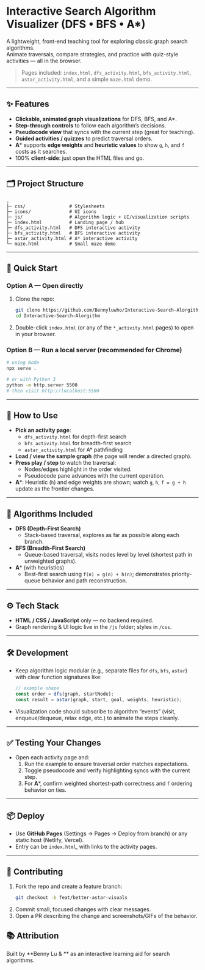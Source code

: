 # Interactive Search Algorithm Visualizer (DFS • BFS • A*)

A lightweight, front-end teaching tool for exploring classic graph search algorithms.  
Animate traversals, compare strategies, and practice with quiz-style activities — all in the browser.

> Pages included: `index.html`, `dfs_activity.html`, `bfs_activity.html`, `astar_activity.html`, and a simple `maze.html` demo.

---

## ✨ Features

- **Clickable, animated graph visualizations** for DFS, BFS, and A*.
- **Step-through controls** to follow each algorithm’s decisions.
- **Pseudocode view** that syncs with the current step (great for teaching).
- **Guided activities / quizzes** to predict traversal orders.
- **A*** supports **edge weights** and **heuristic values** to show `g`, `h`, and `f` costs as it searches.
- 100% **client-side**: just open the HTML files and go.

---

## 🗂️ Project Structure

```
.
├─ css/                # Stylesheets
├─ icons/              # UI icons
├─ js/                 # Algorithm logic + UI/visualization scripts
├─ index.html          # Landing page / hub
├─ dfs_activity.html   # DFS interactive activity
├─ bfs_activity.html   # BFS interactive activity
├─ astar_activity.html # A* interactive activity
└─ maze.html           # Small maze demo
```

---

## 🚀 Quick Start

### Option A — Open directly
1. Clone the repo:
   ```bash
   git clone https://github.com/Bennyluwho/Interactive-Search-Alorgithm.git
   cd Interactive-Search-Alorgithm
   ```
2. Double-click `index.html` (or any of the `*_activity.html` pages) to open in your browser.

### Option B — Run a local server (recommended for Chrome)
```bash
# using Node
npx serve .

# or with Python 3
python -m http.server 5500
# then visit http://localhost:5500
```

---

## 🧠 How to Use

- **Pick an activity page**:
  - `dfs_activity.html` for depth-first search
  - `bfs_activity.html` for breadth-first search
  - `astar_activity.html` for A* pathfinding
- **Load / view the sample graph** (the page will render a directed graph).
- **Press play / step** to watch the traversal:
  - Nodes/edges highlight in the order visited.
  - Pseudocode pane advances with the current operation.
- **A***: Heuristic (`h`) and edge weights are shown; watch `g`, `h`, `f = g + h` update as the frontier changes.

---

## 🧩 Algorithms Included

- **DFS (Depth-First Search)**
  - Stack-based traversal, explores as far as possible along each branch.
- **BFS (Breadth-First Search)**
  - Queue-based traversal, visits nodes level by level (shortest path in unweighted graphs).
- **A*** (with heuristics)
  - Best-first search using `f(n) = g(n) + h(n)`; demonstrates priority-queue behavior and path reconstruction.

---

## ⚙️ Tech Stack

- **HTML / CSS / JavaScript** only — no backend required.
- Graph rendering & UI logic live in the `/js` folder; styles in `/css`.

---

## 🛠️ Development

- Keep algorithm logic modular (e.g., separate files for `dfs`, `bfs`, `astar`) with clear function signatures like:
  ```js
  // example shape
  const order = dfs(graph, startNode);
  const result = astar(graph, start, goal, weights, heuristic);
  ```
- Visualization code should subscribe to algorithm “events” (visit, enqueue/dequeue, relax edge, etc.) to animate the steps cleanly.

---

## ✅ Testing Your Changes

- Open each activity page and:
  1. Run the example to ensure traversal order matches expectations.
  2. Toggle pseudocode and verify highlighting syncs with the current step.
  3. For **A***, confirm weighted shortest-path correctness and `f` ordering behavior on ties.

---

## 📦 Deploy

- Use **GitHub Pages** (Settings → Pages → Deploy from branch) or any static host (Netlify, Vercel).
- Entry can be `index.html`, with links to the activity pages.

---

## 🤝 Contributing

1. Fork the repo and create a feature branch:
   ```bash
   git checkout -b feat/better-astar-visuals
   ```
2. Commit small, focused changes with clear messages.
3. Open a PR describing the change and screenshots/GIFs of the behavior.

## 📚 Attribution

Built by **Benny Lu & ** as an interactive learning aid for search algorithms.
